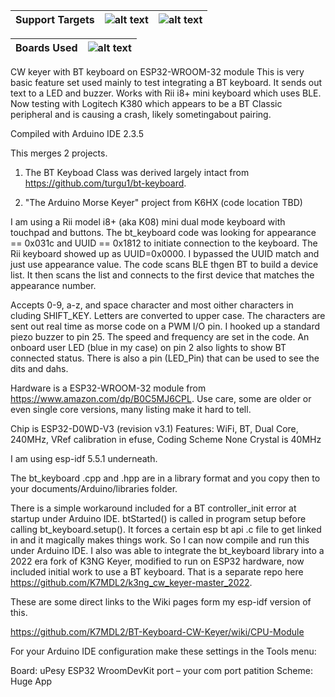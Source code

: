 | Support Targets | ![alt text][esp32] | ![alt text][Arduino] |
| --- | --- | --- |

| Boards Used | ![alt text][esp32-WROOM-32]|
| --- | --- |

[esp32]: https://img.shields.io/badge/ESP32-green "ESP32"
[Arduino]: https://img.shields.io/badge/Arduino-blue "Arduino"
[esp32-WROOM-32]: https://img.shields.io/badge/ESP32--WROOM--32-orange "ESP32-WROOM-32"

CW keyer with BT keyboard on ESP32-WROOM-32 module   This is very basic feature set used mainly to test integrating a BT keyboard. It sends out text to a LED and buzzer.  Works with Rii i8+ mini keyboard which uses BLE.  Now testing with Logitech K380 which appears to be a BT Classic peripheral and is causing a crash, likely sometingabout pairing.

Compiled with Arduino IDE 2.3.5

This merges 2 projects.

1. The BT Keyboad Class was derived largely intact from https://github.com/turgu1/bt-keyboard.   

2. "The Arduino Morse Keyer" project from K6HX (code location TBD) 

I am using a Rii model i8+ (aka K08) mini dual mode keyboard with touchpad and buttons.  The bt_keyboard code was looking for appearance == 0x031c and UUID == 0x1812 to initiate connection to the keyboard.  The Rii keyboard showed up as UUID=0x0000.  I bypassed the UUID match and just use appearance value. The code scans BLE thgen BT to build a device list.  It then scans the list and connects to the first device that matches the appearance number.

Accepts 0-9, a-z, and space character and most oither characters in cluding SHIFT_KEY.  Letters are converted to upper case.  The characters are sent out real time as morse code on a PWM I/O pin.  I hooked up a standard piezo buzzer to pin 25.  The speed and frequency are set in the code.  An onboard user LED (blue in my case) on pin 2 also lights to show BT connected status.  There is also a pin (LED_Pin) that can be used to see the dits and dahs.

Hardware is a ESP32-WROOM-32 module from https://www.amazon.com/dp/B0C5MJ6CPL.   Use care, some are older or even single core versions, many listing make it hard to tell.

Chip is ESP32-D0WD-V3 (revision v3.1)
Features: WiFi, BT, Dual Core, 240MHz, VRef calibration in efuse, Coding Scheme None
Crystal is 40MHz

I am using esp-idf 5.5.1 underneath. 

The bt_keyboard .cpp and .hpp are in a library format and you copy then to your documents/Arduino/libraries folder.

There is a simple workaround included for a BT controller_init error at startup under Arduino IDE.  btStarted() is called in program setup before calling bt_keyboard.setup().  It forces a certain esp bt api .c file to get linked in and it magically makes things work.  So I can now compile and run this under Arduino IDE.  I also was able to integrate the bt_keyboard library into a 2022 era fork of K3NG Keyer, modified to run on ESP32 hardware, now included initial work to use a BT keyboard. That is a separate repo here https://github.com/K7MDL2/k3ng_cw_keyer-master_2022.

These are some direct links to the Wiki pages form my esp-idf version of this.
    
https://github.com/K7MDL2/BT-Keyboard-CW-Keyer/wiki/CPU-Module

For your Arduino IDE configuration make these settings in the Tools menu:

Board: uPesy ESP32 WroomDevKit
port – your com port
patition Scheme: Huge App












